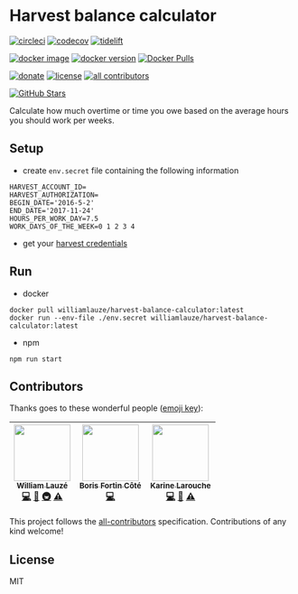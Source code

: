 # Harvest balance calculator
[![circleci][circleci-badge]][circleci]
[![codecov][codecov-badge]][codecov]
[![tidelift][tidelift-badge]][tidelift]

[![docker image][microbadger-image-badge]][microbadger]
[![docker version][microbadger-version-badge]][microbadger]
[![Docker Pulls][docker-pulls-badge]][docker]

[![donate][donate-badge]][donate]
[![license][license-badge]][license]
[![all contributors][all-contributors-badge]][all-contributors]

[![GitHub Stars][github-stars-badge]][github]

Calculate how much overtime or time you owe based on the average hours you should work per weeks.

## Setup
* create `env.secret` file containing the following information

```
HARVEST_ACCOUNT_ID=
HARVEST_AUTHORIZATION=
BEGIN_DATE='2016-5-2'
END_DATE='2017-11-24'
HOURS_PER_WORK_DAY=7.5
WORK_DAYS_OF_THE_WEEK=0 1 2 3 4
```
* get your [harvest credentials](harvest.md)

## Run
* docker
```
docker pull williamlauze/harvest-balance-calculator:latest
docker run --env-file ./env.secret williamlauze/harvest-balance-calculator:latest
```
* npm
```
npm run start
```

## Contributors

Thanks goes to these wonderful people ([emoji key](https://github.com/kentcdodds/all-contributors#emoji-key)):

<!-- ALL-CONTRIBUTORS-LIST:START - Do not remove or modify this section -->
<!-- prettier-ignore -->
| [<img src="https://avatars0.githubusercontent.com/u/5473183?v=4" width="100px;"/><br /><sub><b>William Lauzé</b></sub>](https://github.com/wilau2)<br />[💻](https://github.com/wilau2/harvest-balance-calculator/commits?author=wilau2 "Code") [📖](https://github.com/wilau2/harvest-balance-calculator/commits?author=wilau2 "Documentation") [🚇](#infra-wilau2 "Infrastructure (Hosting, Build-Tools, etc)") [⚠️](https://github.com/wilau2/harvest-balance-calculator/commits?author=wilau2 "Tests") | [<img src="https://avatars3.githubusercontent.com/u/10335220?v=4" width="100px;"/><br /><sub><b>Boris Fortin Côté</b></sub>](https://github.com/Carkib)<br />[💻](https://github.com/wilau2/harvest-balance-calculator/commits?author=Carkib "Code") | [<img src="https://avatars3.githubusercontent.com/u/28273478?v=4" width="100px;"/><br /><sub><b>Karine Larouche</b></sub>](https://github.com/karine-larouche)<br />[💻](https://github.com/wilau2/harvest-balance-calculator/commits?author=karine-larouche "Code") [📖](https://github.com/wilau2/harvest-balance-calculator/commits?author=karine-larouche "Documentation") [⚠️](https://github.com/wilau2/harvest-balance-calculator/commits?author=karine-larouche "Tests") |
| :---: | :---: | :---: |
<!-- ALL-CONTRIBUTORS-LIST:END -->

This project follows the [all-contributors](https://github.com/kentcdodds/all-contributors) specification. Contributions of any kind welcome!

## License

MIT

[circleci-badge]: https://img.shields.io/circleci/project/github/wilau2/harvest-balance-calculator/master.svg
[circleci]: https://circleci.com/gh/wilau2/harvest-balance-calculator
[all-contributors-badge]: https://img.shields.io/badge/all_contributors-2-orange.svg?style=flat-square
[all-contributors]: #contributors
[codecov-badge]: https://img.shields.io/codecov/c/github/wilau2/harvest-balance-calculator/master.svg
[codecov]: https://codecov.io/gh/wilau2/harvest-balance-calculator
[tidelift-badge]: https://tidelift.com/badges/github/wilau2/harvest-balance-calculator
[tidelift]: https://tidelift.com/repo/github/wilau2/harvest-balance-calculator
[donate-badge]: https://img.shields.io/badge/$-support-green.svg?style=flat-square
[donate]: https://www.paypal.me/williamlauze/10
[license-badge]: https://img.shields.io/github/license/mashape/apistatus.svg
[license]: https://github.com/wilau2/harvest-balance-calculator/blob/master/LICENSE
[microbadger-image-badge]: https://images.microbadger.com/badges/image/williamlauze/harvest-balance-calculator.svg
[microbadger-version-badge]: https://images.microbadger.com/badges/version/williamlauze/harvest-balance-calculator.svg
[microbadger]: https://microbadger.com/images/williamlauze/harvest-balance-calculator
[docker-pulls-badge]: https://img.shields.io/docker/pulls/williamlauze/harvest-balance-calculator.svg
[docker]: https://hub.docker.com/r/williamlauze/harvest-balance-calculator
[github-stars-badge]: https://img.shields.io/github/stars/wilau2/harvest-balance-calculator.svg?style=social&label=Stars
[github]: https://github.com/wilau2/harvest-balance-calculator